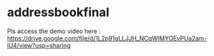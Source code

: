 # addressbookfinal
Pls access the demo video here : https://drive.google.com/file/d/1L2p91qLLJJH_NCqWlMYOEvPUa2am-lU4/view?usp=sharing
